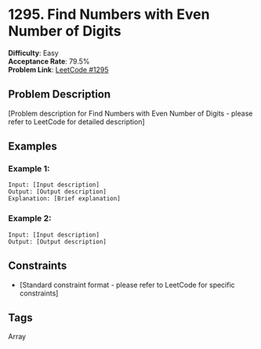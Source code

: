 # 1295. Find Numbers with Even Number of Digits

**Difficulty**: Easy  
**Acceptance Rate**: 79.5%  
**Problem Link**: [LeetCode #1295](https://leetcode.com/problems/find-numbers-with-even-number-of-digits/)

## Problem Description

[Problem description for Find Numbers with Even Number of Digits - please refer to LeetCode for detailed description]

## Examples

### Example 1:
```
Input: [Input description]
Output: [Output description]
Explanation: [Brief explanation]
```

### Example 2:
```
Input: [Input description]
Output: [Output description]
```

## Constraints

- [Standard constraint format - please refer to LeetCode for specific constraints]

## Tags
Array